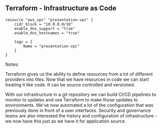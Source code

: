 ## Terraform - Infrastructure as Code

``` code
resource "aws_vpc" "presentation-vpc" {
    cidr_block = "10.0.0.0/16"
    enable_dns_support = "true"
    enable_dns_hostnames = "true"
    
    tags = {
        Name = "presentation-vpc"
    }
}
```

Notes:

Terraform gives us the ability to define resources from a lot of different providers into files.  Now that we have resources in code we can start treating it like code.  It can be source controlled and versioned.

With our infrastructure in a git repository we can build CI/CD pipelines to monitor to updates and use Terraform to make those updates to environments.  We've now automated a lot of the configuration that was previously done in front of a user interfaces.  Security and governance teams are also interested the history and configuration of infrastructure - we now have this just as we have it for application source.